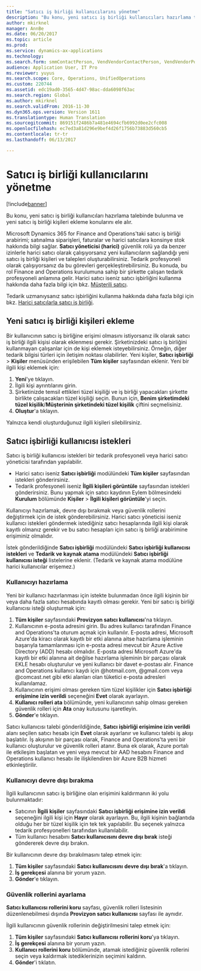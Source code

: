 ```yaml
---
title: "Satıcı iş birliği kullanıcılarını yönetme"
description: "Bu konu, yeni satıcı iş birliği kullanıcıları hazırlama talebinde bulunma ve yeni satıcı iş birliği kişileri ekleme konularını ele alır."
author: mkirknel
manager: AnnBe
ms.date: 06/20/2017
ms.topic: article
ms.prod: 
ms.service: dynamics-ax-applications
ms.technology: 
ms.search.form: smmContactPerson, VendVendorContactPerson, VendVendorPortalUser
audience: Application User, IT Pro
ms.reviewer: yuyus
ms.search.scope: Core, Operations, UnifiedOperations
ms.custom: 220744
ms.assetid: edc19ad0-3565-4d47-98ac-dda6098f63ac
ms.search.region: Global
ms.author: mkirknel
ms.search.validFrom: 2016-11-30
ms.dyn365.ops.version: Version 1611
ms.translationtype: Human Translation
ms.sourcegitcommit: 869151f2486b7a481e4694cfb6992d0ee2cfc008
ms.openlocfilehash: ec7ed3a81d296e9bef4d26f1756b73883d560cb5
ms.contentlocale: tr-tr
ms.lasthandoff: 06/13/2017

---
```


# <a name="manage-vendor-collaboration-users"></a>Satıcı iş birliği kullanıcılarını yönetme

[!include[banner](../includes/banner.md)]


Bu konu, yeni satıcı iş birliği kullanıcıları hazırlama talebinde bulunma ve yeni satıcı iş birliği kişileri ekleme konularını ele alır. 

Microsoft Dynamics 365 for Finance and Operations'taki satıcı iş birliği arabirimi; satınalma siparişleri, faturalar ve harici satıcılara konsinye stok hakkında bilgi sağlar. **Satıcı yöneticisi (harici)** güvenlik rolü ya da benzer izinlerle harici satıcı olarak çalışıyorsanız yeni kullanıcıların sağlandığı yeni satıcı iş birliği kişileri ve talepleri oluşturabilirsiniz. Tedarik profesyoneli olarak çalışıyorsanız da bu görevleri gerçekleştirebilirsiniz. Bu konuda, bu rol Finance and Operations kurulumuna sahip bir şirkette çalışan tedarik profesyoneli anlamına gelir. Harici satıcı iseniz satıcı işbirliğini kullanma hakkında daha fazla bilgi için bkz. [Müşterili satıcı](vendor-collaboration-work-customers-dynamics-365-operations.md).  

Tedarik uzmanıysanız satıcı işbirliğini kullanma hakkında daha fazla bilgi için bkz. [Harici satıcılarla satıcı iş birliği](vendor-collaboration-work-external-vendors.md).

## <a name="add-new-vendor-collaboration-contacts"></a>Yeni satıcı iş birliği kişileri ekleme
Bir kullanıcının satıcı iş birliğine erişimi olmasını istiyorsanız ilk olarak satıcı iş birliği ilgili kişisi olarak eklenmesi gerekir. Şirketinizdeki satıcı iş birliğini kullanmayan çalışanlar için de kişi eklemek isteyebilirsiniz. Örneğin, diğer tedarik bilgisi türleri için iletişim noktası olabilirler. Yeni kişiler, **Satıcı işbirliği** &gt; **Kişiler** menüsünden erişilebilen **Tüm kişiler** sayfasından eklenir. Yeni bir ilgili kişi eklemek için:

1.  **Yeni**'ye tıklayın.
2.  İlgili kişi ayrıntılarını girin.
3.  Şirketinizde temsil ettikleri tüzel kişiliği ve iş birliği yapacakları şirkette birlikte çalışacakları tüzel kişiliği seçin. Bunun için, **Benim şirketimdeki tüzel kişilik**/**Müşterinin şirketindeki tüzel kişilik**  çiftini seçmelisiniz.
4.  **Oluştur**'a tıklayın.

Yalnızca kendi oluşturduğunuz ilgili kişileri silebilirsiniz.

## <a name="vendor-collaboration-user-requests"></a>Satıcı işbirliği kullanıcısı istekleri
Satıcı iş birliği kullanıcısı istekleri bir tedarik profesyoneli veya harici satıcı yöneticisi tarafından yapılabilir.

-   Harici satıcı iseniz **Satıcı işbirliği** modülündeki **Tüm kişiler** sayfasından istekleri gönderirsiniz.
-   Tedarik profesyoneli iseniz **İlgili kişileri görüntüle** sayfasından istekleri gönderirsiniz. Bunu yapmak için satıcı kaydının Eylem bölmesindeki **Kurulum** bölümünde **Kişiler** &gt; **İlgili kişileri görüntüle**'yi seçin.

Kullanıcıyı hazırlamak, devre dışı bırakmak veya güvenlik rollerini değiştirmek için de istek gönderebilirsiniz. Harici satıcı yöneticisi iseniz kullanıcı istekleri göndermek istediğiniz satıcı hesaplarında ilgili kişi olarak kayıtlı olmanız gerekir ve bu satıcı hesapları için satıcı iş birliği arabirimine erişiminiz olmalıdır.  

İstek gönderildiğinde **Satıcı işbirliği** modülündeki **Satıcı işbirliği kullanıcısı istekleri** ve **Tedarik ve kaynak atama** modülündeki **Satıcı işbirliği kullanıcısı isteği** listelerine eklenir. (Tedarik ve kaynak atama modülüne harici kullanıcılar erişemez.)

### <a name="provision-a-user"></a>Kullanıcıyı hazırlama

Yeni bir kullanıcı hazırlanması için istekte bulunmadan önce ilgili kişinin bir veya daha fazla satıcı hesabında kayıtlı olması gerekir. Yeni bir satıcı iş birliği kullanıcısı isteği oluşturmak için:

1.  **Tüm kişiler** sayfasındaki **Provizyon satıcı kullanıcısı**'na tıklayın.
2.  Kullanıcının e-posta adresini girin. Bu adres kullanıcı tarafından Finance and Operations'ta oturum açmak için kullanılır. E-posta adresi, Microsoft Azure'da kiracı olarak kayıtlı bir etki alanına aitse hazırlama işleminin başarıyla tamamlanması için e-posta adresi mevcut bir Azure Active Directory (ADD) hesabı olmalıdır. E-posta adresi Microsoft Azure'da kayıtlı bir etki alanına ait değilse hazırlama işleminin bir parçası olarak EKLE hesabı oluşturulur ve yeni kullanıcı bir davet e-postası alır. Finance and Operations kullanıcı kaydı için  @hotmail.com, @gmail.com veya @comcast.net gibi etki alanları olan tüketici e-posta adresleri kullanılamaz.
3.  Kullanıcının erişimi olması gereken tüm tüzel kişilikler için **Satıcı işbirliği erişimine izin verildi** seçeneğini **Evet** olarak ayarlayın.
4.  **Kullanıcı rolleri ata** bölümünde, yeni kullanıcının sahip olması gereken güvenlik rolleri için **Ata** onay kutusunu işaretleyin.
5.  **Gönder**'e tıklayın.

Satıcı kullanıcısı talebi gönderildiğinde, **Satıcı işbirliği erişimine izin verildi** alanı seçilen satıcı hesabı için **Evet** olarak ayarlanır ve kullanıcı talebi iş akışı başlatılır. İş akışının bir parçası olarak, Finance and Operations'ta yeni bir kullanıcı oluşturulur ve güvenlik rolleri atanır. Buna ek olarak, Azure portalı ile etkileşim başlatan ve yeni veya mevcut bir AAD hesabını Finance and Operations kullanıcı hesabı ile ilişkilendiren bir Azure B2B hizmeti etkinleştirilir.

### <a name="inactivate-a-user"></a>Kullanıcıyı devre dışı bırakma

İlgili kullanıcının satıcı iş birliğine olan erişimini kaldırmanın iki yolu bulunmaktadır:

-   Satıcının **İlgili kişiler** sayfasındaki **Satıcı işbirliği erişimine izin verildi** seçeneğini ilgili kişi için **Hayır** olarak ayarlayın. Bu, ilgili kişinin bağlantıda olduğu her bir tüzel kişilik için tek tek yapılabilir. Bu seçenek yalnızca tedarik profesyonelleri tarafından kullanılabilir.
-   Tüm kullanıcı hesabını **Satıcı kullanıcısını devre dışı bırak** isteği göndererek devre dışı bırakın.

Bir kullanıcının devre dışı bırakılmasını talep etmek için:

1.   **Tüm kişiler** sayfasındaki **Satıcı kullanıcısını** **devre dışı bırak**'a tıklayın.
2.  **İş gerekçesi** alanına bir yorum yazın.
3.  **Gönder**'e tıklayın.

### <a name="modify-security-roles"></a>Güvenlik rollerini ayarlama

**Satıcı kullanıcısı rollerini koru** sayfası, güvenlik rolleri listesinin düzenlenebilmesi dışında **Provizyon satıcı kullanıcısı** sayfası ile aynıdır.  

İlgili kullanıcının güvenlik rollerinin değiştirilmesini talep etmek için:

1.  **Tüm kişiler** sayfasındaki **Satıcı kullanıcısı** **rollerini koru**'ya tıklayın.
2.  **İş gerekçesi** alanına bir yorum yazın.
3.  **Kullanıcı rollerini koru** bölümünde, atamak istediğiniz güvenlik rollerini seçin veya kaldırmak istediklerinizin seçimini kaldırın.
4.  **Gönder**'i tıklatın.





